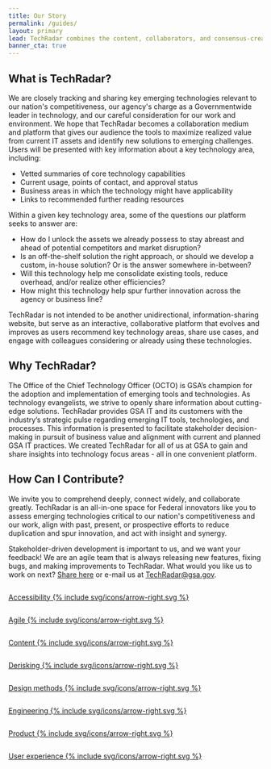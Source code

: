 ```yaml
---
title: Our Story
permalink: /guides/
layout: primary
lead: TechRadar combines the content, collaborators, and consensus-creating collective to accelerate Federal emerging technology assessment, alignment, and action.
banner_cta: true
---
```


<div class="font-sans-lg" markdown=1>

## What is TechRadar?

We are closely tracking and sharing key emerging technologies relevant to our nation's competitiveness, our agency's charge as a Governmentwide leader in technology, and our careful consideration for our work and environment.  We hope that TechRadar becomes a collaboration medium and platform that gives our audience the tools to maximize realized value from current IT assets and identify new solutions to emerging challenges.
Users will be presented with key information about a key technology area, including:
- Vetted summaries of core technology capabilities
- Current usage, points of contact, and approval status
- Business areas in which the technology might have applicability
- Links to recommended further reading resources 
 
Within a given key technology area, some of the questions our platform seeks to answer are:
- How do I unlock the assets we already possess to stay abreast and ahead of potential competitors and market disruption?
- Is an off-the-shelf solution the right approach, or should we develop a custom, in-house solution? Or is the answer somewhere in-between?
- Will this technology help me consolidate existing tools, reduce overhead, and/or realize other efficiencies?
- How might this technology help spur further innovation across the agency or business line?

TechRadar is not intended to be another unidirectional, information-sharing website, but serve as an interactive, collaborative platform that evolves and improves as users recommend key technology areas, share use cases, and engage with colleagues considering or already using these technologies.

## Why TechRadar?

The Office of the Chief Technology Officer (OCTO) is GSA’s champion for the adoption and implementation of emerging tools and technologies.  As technology evangelists, we strive to openly share information about cutting-edge solutions.  TechRadar provides GSA IT and its customers with the industry’s strategic pulse regarding emerging IT tools, technologies, and processes.  This information is presented to facilitate stakeholder decision-making in pursuit of business value and alignment with current and planned GSA IT practices. We created TechRadar for all of us at GSA to gain and share insights into technology focus areas - all in one convenient platform. 

## How Can I Contribute?

We invite you to comprehend deeply, connect widely, and collaborate greatly.  TechRadar is an all-in-one space for Federal innovators like you to assess emerging technologies critical to our nation's competitiveness and our work, align with past, present, or prospective efforts to reduce duplication and spur innovation, and act with insight and synergy.

Stakeholder-driven development is important to us, and we want your feedback!  We are an agile team that is always releasing new features, fixing bugs, and making improvements to TechRadar.  What would you like us to work on next?  [Share here](https://docs.google.com/forms/d/e/1FAIpQLSeTPc5kOKB_J1PYCe1LCeiZBPjyf3B5QPdHuK9IMjDXckXLVw/viewform) or e-mail us at TechRadar@gsa.gov.

</div>


</div>
<div class="page-guides">
  <div class="usa-grid-full grid-row">
    <div class="graphic-list-item">
      <a class="graphic-list-link" href="https://pages.18f.gov/accessibility/">
        <img src="{{ site.baseurl }}/assets/img/guides/accessibility.svg" alt="">
        <p class="link-arrow-right">
          Accessibility
          {% include svg/icons/arrow-right.svg %}
        </p>
      </a>
    </div>
    <div class="graphic-list-item">
      <a class="graphic-list-link" href="https://agile.18f.gov/">
        <img src="{{ site.baseurl }}/assets/img/guides/agile.svg" alt="">
        <p class="link-arrow-right">
          Agile
          {% include svg/icons/arrow-right.svg %}
        </p>
      </a>
    </div>
    <div class="graphic-list-item">
      <a class="graphic-list-link" href="https://pages.18f.gov/content-guide/">
        <img src="{{ site.baseurl }}/assets/img/guides/content.svg" alt="">
        <p class="link-arrow-right">
          Content
          {% include svg/icons/arrow-right.svg %}
        </p>
      </a>
    </div>
    <div class="graphic-list-item">
      <a class="graphic-list-link" href="https://derisking-guide.18f.gov/">
        <img src="{{ site.baseurl }}/assets/img/guides/derisking.svg" alt="">
        <p class="link-arrow-right">
          Derisking
          {% include svg/icons/arrow-right.svg %}
        </p>
      </a>
    </div>
    <div class="graphic-list-item">
      <a class="graphic-list-link" href="https://methods.18f.gov/">
        <img src="{{ site.baseurl }}/assets/img/guides/design-methods.svg" alt="">
        <p class="link-arrow-right">
          Design methods
          {% include svg/icons/arrow-right.svg %}
        </p>
      </a>
    </div>
    <div class="graphic-list-item">
      <a class="graphic-list-link" href="https://engineering.18f.gov/">
        <img src="{{ site.baseurl }}/assets/img/guides/engineering.svg" alt="">
        <p class="link-arrow-right">
          Engineering
          {% include svg/icons/arrow-right.svg %}
        </p>
      </a>
    </div>
    <div class="graphic-list-item">
      <a class="graphic-list-link" href="https://product-guide.18f.gov/">
        <img src="{{ site.baseurl }}/assets/img/guides/product.svg" alt="">
        <p class="link-arrow-right">
          Product
          {% include svg/icons/arrow-right.svg %}
        </p>
      </a>
    </div>
    <div class="graphic-list-item">
      <a class="graphic-list-link" href="https://ux-guide.18f.gov/">
        <img src="{{ site.baseurl }}/assets/img/guides/user-interviews-love--c.svg" alt="">
        <p class="link-arrow-right">
          User experience
          {% include svg/icons/arrow-right.svg %}
        </p>
      </a>
    </div>
  </div>
</div>
